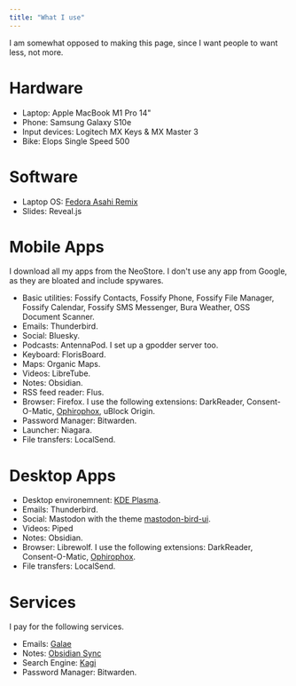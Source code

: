 ```yaml
---
title: "What I use"
---
```


I am somewhat opposed to making this page, since I want people to want less, not more.

# Hardware

- Laptop: Apple MacBook M1 Pro 14"
- Phone: Samsung Galaxy S10e
- Input devices: Logitech MX Keys & MX Master 3
- Bike: Elops Single Speed 500

# Software

- Laptop OS: [Fedora Asahi Remix](https://asahilinux.org/fedora/)
- Slides: Reveal.js

# Mobile Apps

I download all my apps from the NeoStore. I don't use any app from Google, as they are bloated and include spywares.

- Basic utilities: Fossify Contacts, Fossify Phone, Fossify File Manager, Fossify Calendar, Fossify SMS Messenger, Bura Weather, OSS Document Scanner.
- Emails: Thunderbird.
- Social: Bluesky.
- Podcasts: AntennaPod. I set up a gpodder server too.
- Keyboard: FlorisBoard.
- Maps: Organic Maps.
- Videos: LibreTube.
- Notes: Obsidian.
- RSS feed reader: Flus.
- Browser: Firefox. I use the following extensions: DarkReader, Consent-O-Matic, [Ophirophox](https://ophirofox.ophir.dev/), uBlock Origin.
- Password Manager: Bitwarden.
- Launcher: Niagara.
- File transfers: LocalSend.

# Desktop Apps

- Desktop environemnent: [KDE Plasma](https://kde.org/plasma-desktop/).
- Emails: Thunderbird.
- Social: Mastodon with the theme [mastodon-bird-ui](https://github.com/ronilaukkarinen/mastodon-bird-ui).
- Videos: Piped
- Notes: Obsidian.
- Browser: Librewolf. I use the following extensions: DarkReader, Consent-O-Matic, [Ophirophox](https://ophirofox.ophir.dev/).
- File transfers: LocalSend.

# Services

I pay for the following services.

- Emails: [Galae](https://www.galae.net/en/)
- Notes: [Obsidian Sync](https://obsidian.md/sync)
- Search Engine: [Kagi](https://kagi.com/settings?p=billing_plan)
- Password Manager: Bitwarden.
